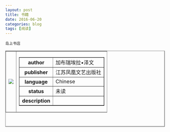 ```yaml
---
layout: post
title: 书籍
date: 2016-06-20
categories: blog
tags: [阅读]
---
```


```
岛上书店
```

<html>

<body>

<table width="420" height="240" border="1" >

<td>

<img src = "https://images-cn.ssl-images-amazon.com/images/I/516miTaSDZL._AA160_.jpg">

<td align="right">

<table border="1">

<tr>

<th>author</th>

<td>加布瑞埃拉•泽文</td>

<tr>

<th>publisher</th>

<td>江苏凤凰文艺出版社</td>

</tr>

<th>language</th>

<td>Chinese</td>

</tr>

<tr>

<th>status</th>

<td>未读</td>

</tr>

<th>description</th>

<td> 

</td>

</table>

</td>

</table>

